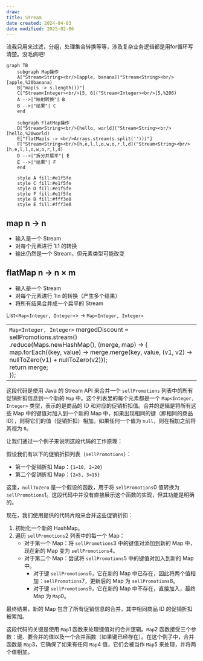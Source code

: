 ```yaml
---
draw:
title: Stream
date created: 2024-04-03
date modified: 2025-02-06
---
```


流我只用来过滤，分组，处理集合转换等等，涉及复杂业务逻辑都是用for循环写清楚。没毛病吧!

<!-- more -->

```mermaid
graph TB
    subgraph Map操作
    A["Stream<String><br/>[apple, banana]("Stream<String><br/>[apple,%20banana)
    B["map(s -> s.length())"]
    C["Stream<Integer><br/>[5, 6]("Stream<Integer><br/>[5,%206)
    A -->|"映射转换"| B
    B -->|"结果"| C
    end

    subgraph FlatMap操作
    D["Stream<String><br/>[hello, world]("Stream<String><br/>[hello,%20world)
    E["flatMap(s -> <br/>Arrays.stream(s.split('')))"]
    F["Stream<String><br/>[h,e,l,l,o,w,o,r,l,d]("Stream<String><br/>[h,e,l,l,o,w,o,r,l,d)
    D -->|"拆分并展平"| E
    E -->|"结果"| F
    end

    style A fill:#e1f5fe
    style C fill:#e1f5fe
    style D fill:#e1f5fe
    style F fill:#e1f5fe
    style B fill:#fff3e0
    style E fill:#fff3e0

```

## map n -> n

   - 输入是一个 Stream
   - 对每个元素进行 1:1 的转换
   - 输出仍然是一个 Stream，但元素类型可能改变

## flatMap n -> n × m

   - 输入是一个 Stream
   - 对每个元素进行 1:n 的转换（产生多个结果）
   - 将所有结果合并成一个扁平的 Stream

List<`Map<Integer, Integer>`> -> `Map<Integer, Integer>`

|   |
|---|
|`Map<Integer, Integer>` mergedDiscount = sellPromotions.stream()    <br>.reduce(Maps.newHashMap(), (merge, map) -> {    <br>        map.forEach((key, value) -> merge.merge(key, value, (v1, v2) -> nullToZero(v1) + nullToZero(v2)));    <br>        return merge;    <br>    });|

这段代码是使用 Java 的 Stream API 来合并一个 `sellPromotions` 列表中的所有促销折扣信息到一个新的 `Map` 中。这个列表里的每个元素都是一个 `Map<Integer, Integer>` 类型，表示的是商品的 ID 和对应的促销折扣值。合并的逻辑是将所有这些 Map 中的键值对加入到一个新的 Map 中，如果出现相同的键（即相同的商品 ID），则将它们的值（促销折扣）相加。如果任何一个值为 `null`，则在相加之前将其视为 `0`。

让我们通过一个例子来说明这段代码的工作原理：

假设我们有以下的促销折扣列表（`sellPromotions`）：

- 第一个促销折扣 Map：`{1=10, 2=20}`
- 第二个促销折扣 Map：`{2=5, 3=15}`

这里，`nullToZero` 是一个假设的函数，用于将 `sellPromotions`0 值转换为 `sellPromotions`1。这段代码中并没有直接展示这个函数的实现，但其功能是明确的。

现在，我们使用提供的代码片段来合并这些促销折扣：

1. 初始化一个新的 HashMap。
2. 遍历 `sellPromotions`2 列表中的每一个 Map：
    - 对于第一个 Map：将 `sellPromotions`3 中的键值对添加到新的 Map 中，现在新的 Map 变为 `sellPromotions`4。
    - 对于第二个 Map：尝试将 `sellPromotions`5 中的键值对加入到新的 Map 中。
        - 对于键 `sellPromotions`6，它在新的 Map 中已存在，因此将两个值相加：`sellPromotions`7，更新后的 Map 为 `sellPromotions`8。
        - 对于键 `sellPromotions`9，它在新的 Map 中不存在，直接加入，最终 Map 为 `Map`0。

最终结果，新的 Map 包含了所有促销信息的合并，其中相同商品 ID 的促销折扣被累加。

这段代码的关键是使用 `Map`1 函数来处理键值对的合并逻辑。`Map`2 函数接受三个参数：键、要合并的值以及一个合并函数（如果键已经存在）。在这个例子中，合并函数是 `Map`3，它确保了如果有任何 `Map`4 值，它们会被当作 `Map`5 来处理，并将两个值相加。
